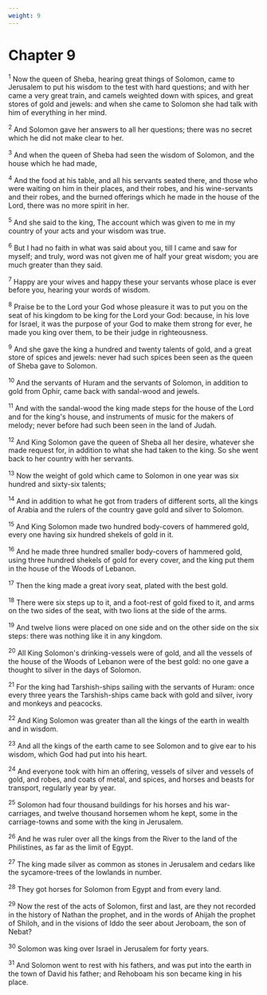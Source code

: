 ```yaml
---
weight: 9
---
```


# Chapter 9

<sup>1</sup> Now the queen of Sheba, hearing great things of Solomon, came to Jerusalem to put his wisdom to the test with hard questions; and with her came a very great train, and camels weighted down with spices, and great stores of gold and jewels: and when she came to Solomon she had talk with him of everything in her mind. 

<sup>2</sup> And Solomon gave her answers to all her questions; there was no secret which he did not make clear to her. 

<sup>3</sup> And when the queen of Sheba had seen the wisdom of Solomon, and the house which he had made, 

<sup>4</sup> And the food at his table, and all his servants seated there, and those who were waiting on him in their places, and their robes, and his wine-servants and their robes, and the burned offerings which he made in the house of the Lord, there was no more spirit in her. 

<sup>5</sup> And she said to the king, The account which was given to me in my country of your acts and your wisdom was true. 

<sup>6</sup> But I had no faith in what was said about you, till I came and saw for myself; and truly, word was not given me of half your great wisdom; you are much greater than they said. 

<sup>7</sup> Happy are your wives and happy these your servants whose place is ever before you, hearing your words of wisdom. 

<sup>8</sup> Praise be to the Lord your God whose pleasure it was to put you on the seat of his kingdom to be king for the Lord your God: because, in his love for Israel, it was the purpose of your God to make them strong for ever, he made you king over them, to be their judge in righteousness. 

<sup>9</sup> And she gave the king a hundred and twenty talents of gold, and a great store of spices and jewels: never had such spices been seen as the queen of Sheba gave to Solomon. 

<sup>10</sup> And the servants of Huram and the servants of Solomon, in addition to gold from Ophir, came back with sandal-wood and jewels. 

<sup>11</sup> And with the sandal-wood the king made steps for the house of the Lord and for the king's house, and instruments of music for the makers of melody; never before had such been seen in the land of Judah. 

<sup>12</sup> And King Solomon gave the queen of Sheba all her desire, whatever she made request for, in addition to what she had taken to the king. So she went back to her country with her servants. 

<sup>13</sup> Now the weight of gold which came to Solomon in one year was six hundred and sixty-six talents; 

<sup>14</sup> And in addition to what he got from traders of different sorts, all the kings of Arabia and the rulers of the country gave gold and silver to Solomon. 

<sup>15</sup> And King Solomon made two hundred body-covers of hammered gold, every one having six hundred shekels of gold in it. 

<sup>16</sup> And he made three hundred smaller body-covers of hammered gold, using three hundred shekels of gold for every cover, and the king put them in the house of the Woods of Lebanon. 

<sup>17</sup> Then the king made a great ivory seat, plated with the best gold. 

<sup>18</sup> There were six steps up to it, and a foot-rest of gold fixed to it, and arms on the two sides of the seat, with two lions at the side of the arms. 

<sup>19</sup> And twelve lions were placed on one side and on the other side on the six steps: there was nothing like it in any kingdom. 

<sup>20</sup> All King Solomon's drinking-vessels were of gold, and all the vessels of the house of the Woods of Lebanon were of the best gold: no one gave a thought to silver in the days of Solomon. 

<sup>21</sup> For the king had Tarshish-ships sailing with the servants of Huram: once every three years the Tarshish-ships came back with gold and silver, ivory and monkeys and peacocks. 

<sup>22</sup> And King Solomon was greater than all the kings of the earth in wealth and in wisdom. 

<sup>23</sup> And all the kings of the earth came to see Solomon and to give ear to his wisdom, which God had put into his heart. 

<sup>24</sup> And everyone took with him an offering, vessels of silver and vessels of gold, and robes, and coats of metal, and spices, and horses and beasts for transport, regularly year by year. 

<sup>25</sup> Solomon had four thousand buildings for his horses and his war-carriages, and twelve thousand horsemen whom he kept, some in the carriage-towns and some with the king in Jerusalem. 

<sup>26</sup> And he was ruler over all the kings from the River to the land of the Philistines, as far as the limit of Egypt. 

<sup>27</sup> The king made silver as common as stones in Jerusalem and cedars like the sycamore-trees of the lowlands in number. 

<sup>28</sup> They got horses for Solomon from Egypt and from every land. 

<sup>29</sup> Now the rest of the acts of Solomon, first and last, are they not recorded in the history of Nathan the prophet, and in the words of Ahijah the prophet of Shiloh, and in the visions of Iddo the seer about Jeroboam, the son of Nebat? 

<sup>30</sup> Solomon was king over Israel in Jerusalem for forty years. 

<sup>31</sup> And Solomon went to rest with his fathers, and was put into the earth in the town of David his father; and Rehoboam his son became king in his place. 



